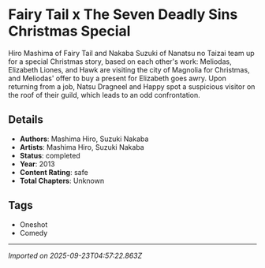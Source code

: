 # Fairy Tail x The Seven Deadly Sins Christmas Special

Hiro Mashima of Fairy Tail and Nakaba Suzuki of Nanatsu no Taizai team up for a special Christmas story, based on each other's work: Meliodas, Elizabeth Liones, and Hawk are visiting the city of Magnolia for Christmas, and Meliodas' offer to buy a present for Elizabeth goes awry. Upon returning from a job, Natsu Dragneel and Happy spot a suspicious visitor on the roof of their guild, which leads to an odd confrontation.

## Details
- **Authors**: Mashima Hiro, Suzuki Nakaba
- **Artists**: Mashima Hiro, Suzuki Nakaba
- **Status**: completed
- **Year**: 2013
- **Content Rating**: safe
- **Total Chapters**: Unknown

## Tags
- Oneshot
- Comedy

---
*Imported on 2025-09-23T04:57:22.863Z*
